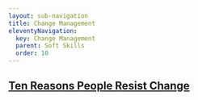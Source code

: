 ```yaml
---
layout: sub-navigation
title: Change Management
eleventyNavigation:
  key: Change Management
  parent: Soft Skills
  order: 10
---
```

<div class="grid grid-cols-1 gap-1 pt-8">
  <div class="grid-card">
    <h2 class="govuk-heading-m"><a href="https://hbr.org/2012/09/ten-reasons-people-resist-chang" class="govuk-link">Ten Reasons People Resist Change</a></h2>
  </div>